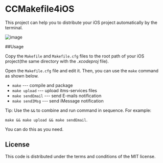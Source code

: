 CCMakefile4iOS
==============

This project can help you to distribute your iOS project automatically by the terminal.

![image](http://webfrogs.me/CCRes/images/2013-10-26_make.gif)

##Usage

Copy the ```Makefile``` and ```Makefile.cfg``` files to the root path of your iOS project(the same directory with the *.xcodeproj* file).

Open the ```Makefile.cfg``` file and edit it. Then, you can use the ```make``` command as shown below.

* ```make``` --- compile and package
* ```make upload``` --- upload itms-services files 
* ```make sendEmail``` --- send E-mails notification
* ```make sendIMsg``` --- send iMessage notification


Tip: Use the ```&&``` to combine and run command in sequence. For example: 

```make && make upload && make sendEmail```.

You can do this as you need.





## License
This code is distributed under the terms and conditions of the MIT license.